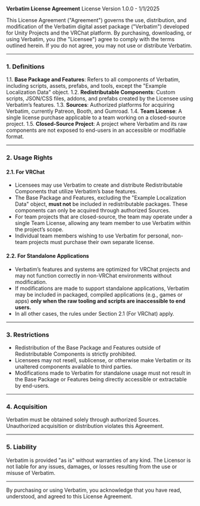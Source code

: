 **Verbatim License Agreement**
License Version 1.0.0 - 1/1/2025

This License Agreement ("Agreement") governs the use, distribution, and modification of the Verbatim digital asset package ("Verbatim") developed for Unity Projects and the VRChat platform. By purchasing, downloading, or using Verbatim, you (the "Licensee") agree to comply with the terms outlined herein. If you do not agree, you may not use or distribute Verbatim.

---

### 1. Definitions
1.1. **Base Package and Features**: Refers to all components of Verbatim, including scripts, assets, prefabs, and tools, except the "Example Localization Data" object.
1.2. **Redistributable Components**: Custom scripts, JSON/CSS files, addons, and prefabs created by the Licensee using Verbatim’s features.
1.3. **Sources**: Authorized platforms for acquiring Verbatim, currently Patreon, Booth, and Gumroad.
1.4. **Team License**: A single license purchase applicable to a team working on a closed-source project.
1.5. **Closed-Source Project**: A project where Verbatim and its raw components are not exposed to end-users in an accessible or modifiable format.

---

### 2. Usage Rights
#### 2.1. **For VRChat**
- Licensees may use Verbatim to create and distribute Redistributable Components that utilize Verbatim’s base features.
- The Base Package and Features, excluding the "Example Localization Data" object, **must not** be included in redistributable packages. These components can only be acquired through authorized Sources.
- For team projects that are closed-source, the team may operate under a single Team License, allowing any team member to use Verbatim within the project’s scope.
- Individual team members wishing to use Verbatim for personal, non-team projects must purchase their own separate license.

#### 2.2. **For Standalone Applications**
- Verbatim’s features and systems are optimized for VRChat projects and may not function correctly in non-VRChat environments without modification.
- If modifications are made to support standalone applications, Verbatim may be included in packaged, compiled applications (e.g., games or apps) **only when the raw tooling and scripts are inaccessible to end users.**
- In all other cases, the rules under Section 2.1 (For VRChat) apply.

---

### 3. Restrictions
- Redistribution of the Base Package and Features outside of Redistributable Components is strictly prohibited.
- Licensees may not resell, sublicense, or otherwise make Verbatim or its unaltered components available to third parties.
- Modifications made to Verbatim for standalone usage must not result in the Base Package or Features being directly accessible or extractable by end-users.

---

### 4. Acquisition
Verbatim must be obtained solely through authorized Sources. Unauthorized acquisition or distribution violates this Agreement.

---

### 5. Liability
Verbatim is provided "as is" without warranties of any kind. The Licensor is not liable for any issues, damages, or losses resulting from the use or misuse of Verbatim.

---

By purchasing or using Verbatim, you acknowledge that you have read, understood, and agreed to this License Agreement.
